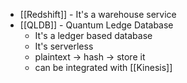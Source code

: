 - [[Redshift]] - It's a warehouse service
- [[QLDB]] - Quantum Ledge Database
	- It's a ledger based database
	- It's serverless
	- plaintext -> hash -> store it
	- can be integrated with [[Kinesis]]
